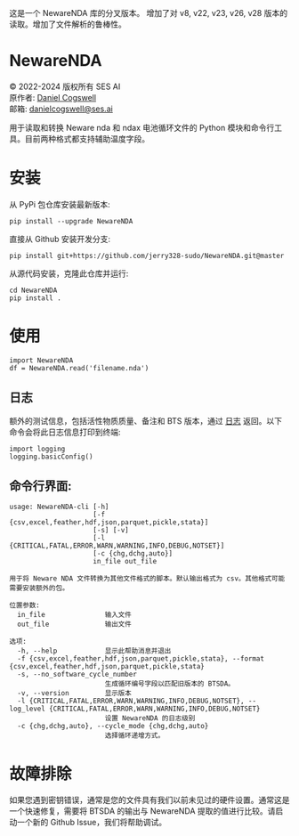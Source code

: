 这是一个 NewareNDA 库的分叉版本。
增加了对 v8, v22, v23, v26, v28 版本的读取。增加了文件解析的鲁棒性。

# NewareNDA

© 2022-2024 版权所有 SES AI
<br>原作者: [Daniel Cogswell](https://github.com/Solid-Energy-Systems/NewareNDA)
<br>邮箱: danielcogswell@ses.ai

用于读取和转换 Neware nda 和 ndax 电池循环文件的 Python 模块和命令行工具。目前两种格式都支持辅助温度字段。

# 安装
从 PyPi 包仓库安装最新版本:
```
pip install --upgrade NewareNDA
```

直接从 Github 安装开发分支:
```
pip install git+https://github.com/jerry328-sudo/NewareNDA.git@master
```

从源代码安装，克隆此仓库并运行:
```
cd NewareNDA
pip install .
```

# 使用
```
import NewareNDA
df = NewareNDA.read('filename.nda')
```

## 日志
额外的测试信息，包括活性物质质量、备注和 BTS 版本，通过 [日志](https://docs.python.org/3/library/logging.html) 返回。以下命令会将此日志信息打印到终端:
```
import logging
logging.basicConfig()
```

## 命令行界面:
```
usage: NewareNDA-cli [-h]
                     [-f {csv,excel,feather,hdf,json,parquet,pickle,stata}]
                     [-s] [-v]
                     [-l {CRITICAL,FATAL,ERROR,WARN,WARNING,INFO,DEBUG,NOTSET}]
                     [-c {chg,dchg,auto}]
                     in_file out_file

用于将 Neware NDA 文件转换为其他文件格式的脚本。默认输出格式为 csv。其他格式可能需要安装额外的包。

位置参数:
  in_file               输入文件
  out_file              输出文件

选项:
  -h, --help            显示此帮助消息并退出
  -f {csv,excel,feather,hdf,json,parquet,pickle,stata}, --format {csv,excel,feather,hdf,json,parquet,pickle,stata}
  -s, --no_software_cycle_number
                        生成循环编号字段以匹配旧版本的 BTSDA。
  -v, --version         显示版本
  -l {CRITICAL,FATAL,ERROR,WARN,WARNING,INFO,DEBUG,NOTSET}, --log_level {CRITICAL,FATAL,ERROR,WARN,WARNING,INFO,DEBUG,NOTSET}
                        设置 NewareNDA 的日志级别
  -c {chg,dchg,auto}, --cycle_mode {chg,dchg,auto}
                        选择循环递增方式。
```

# 故障排除
如果您遇到密钥错误，通常是您的文件具有我们以前未见过的硬件设置。通常这是一个快速修复，需要将 BTSDA 的输出与 NewareNDA 提取的值进行比较。请启动一个新的 Github Issue，我们将帮助调试。
